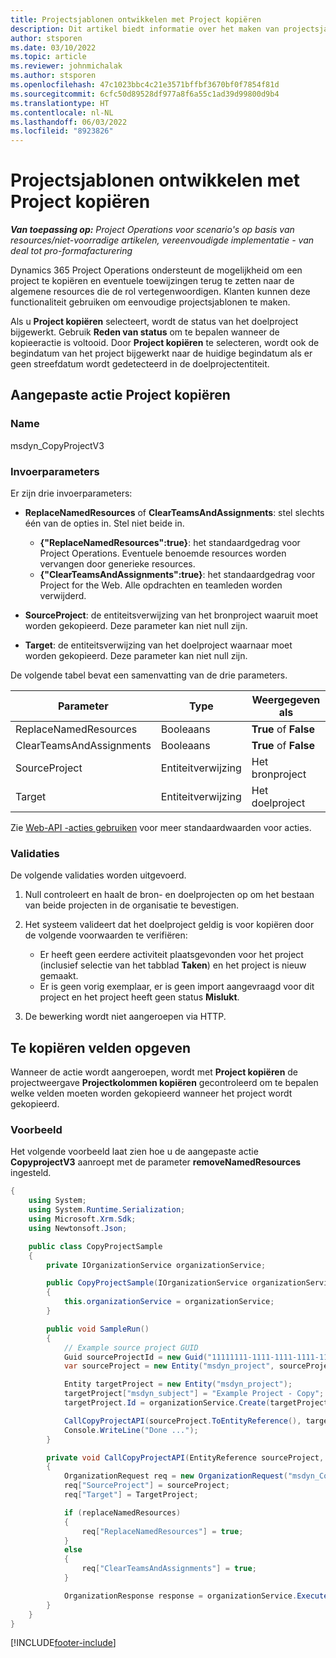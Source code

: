 ```yaml
---
title: Projectsjablonen ontwikkelen met Project kopiëren
description: Dit artikel biedt informatie over het maken van projectsjablonen met de aangepaste actie Project kopiëren.
author: stsporen
ms.date: 03/10/2022
ms.topic: article
ms.reviewer: johnmichalak
ms.author: stsporen
ms.openlocfilehash: 47c1023bbc4c21e3571bffbf3670bf0f7854f81d
ms.sourcegitcommit: 6cfc50d89528df977a8f6a55c1ad39d99800d9b4
ms.translationtype: HT
ms.contentlocale: nl-NL
ms.lasthandoff: 06/03/2022
ms.locfileid: "8923826"
---
```

# <a name="develop-project-templates-with-copy-project"></a>Projectsjablonen ontwikkelen met Project kopiëren

_**Van toepassing op:** Project Operations voor scenario's op basis van resources/niet-voorradige artikelen, vereenvoudigde implementatie - van deal tot pro-formafacturering_

Dynamics 365 Project Operations ondersteunt de mogelijkheid om een project te kopiëren en eventuele toewijzingen terug te zetten naar de algemene resources die de rol vertegenwoordigen. Klanten kunnen deze functionaliteit gebruiken om eenvoudige projectsjablonen te maken.

Als u **Project kopiëren** selecteert, wordt de status van het doelproject bijgewerkt. Gebruik **Reden van status** om te bepalen wanneer de kopieeractie is voltooid. Door **Project kopiëren** te selecteren, wordt ook de begindatum van het project bijgewerkt naar de huidige begindatum als er geen streefdatum wordt gedetecteerd in de doelprojectentiteit.

## <a name="copy-project-custom-action"></a>Aangepaste actie Project kopiëren

### <a name="name"></a>Name 

msdyn\_CopyProjectV3

### <a name="input-parameters"></a>Invoerparameters

Er zijn drie invoerparameters:

- **ReplaceNamedResources** of **ClearTeamsAndAssignments**: stel slechts één van de opties in. Stel niet beide in.

    - **\{"ReplaceNamedResources":true\}**: het standaardgedrag voor Project Operations. Eventuele benoemde resources worden vervangen door generieke resources.
    - **\{"ClearTeamsAndAssignments":true\}**: het standaardgedrag voor Project for the Web. Alle opdrachten en teamleden worden verwijderd.

- **SourceProject**: de entiteitsverwijzing van het bronproject waaruit moet worden gekopieerd. Deze parameter kan niet null zijn.
- **Target**: de entiteitsverwijzing van het doelproject waarnaar moet worden gekopieerd. Deze parameter kan niet null zijn.

De volgende tabel bevat een samenvatting van de drie parameters.

| Parameter                | Type             | Weergegeven als                 |
|--------------------------|------------------|-----------------------|
| ReplaceNamedResources    | Booleaans          | **True** of **False** |
| ClearTeamsAndAssignments | Booleaans          | **True** of **False** |
| SourceProject            | Entiteitverwijzing | Het bronproject    |
| Target                   | Entiteitverwijzing | Het doelproject    |

Zie [Web-API -acties gebruiken](/powerapps/developer/common-data-service/webapi/use-web-api-actions) voor meer standaardwaarden voor acties.

### <a name="validations"></a>Validaties

De volgende validaties worden uitgevoerd.

1. Null controleert en haalt de bron- en doelprojecten op om het bestaan van beide projecten in de organisatie te bevestigen.
2. Het systeem valideert dat het doelproject geldig is voor kopiëren door de volgende voorwaarden te verifiëren:

    - Er heeft geen eerdere activiteit plaatsgevonden voor het project (inclusief selectie van het tabblad **Taken**) en het project is nieuw gemaakt.
    - Er is geen vorig exemplaar, er is geen import aangevraagd voor dit project en het project heeft geen status **Mislukt**.

3. De bewerking wordt niet aangeroepen via HTTP.

## <a name="specify-fields-to-copy"></a>Te kopiëren velden opgeven

Wanneer de actie wordt aangeroepen, wordt met **Project kopiëren** de projectweergave **Projectkolommen kopiëren** gecontroleerd om te bepalen welke velden moeten worden gekopieerd wanneer het project wordt gekopieerd.

### <a name="example"></a>Voorbeeld

Het volgende voorbeeld laat zien hoe u de aangepaste actie **CopyprojectV3** aanroept met de parameter **removeNamedResources** ingesteld.

```C#
{
    using System;
    using System.Runtime.Serialization;
    using Microsoft.Xrm.Sdk;
    using Newtonsoft.Json;

    public class CopyProjectSample
    {
        private IOrganizationService organizationService;

        public CopyProjectSample(IOrganizationService organizationService)
        {
            this.organizationService = organizationService;
        }

        public void SampleRun()
        {
            // Example source project GUID
            Guid sourceProjectId = new Guid("11111111-1111-1111-1111-111111111111");
            var sourceProject = new Entity("msdyn_project", sourceProjectId);

            Entity targetProject = new Entity("msdyn_project");
            targetProject["msdyn_subject"] = "Example Project - Copy";
            targetProject.Id = organizationService.Create(targetProject);

            CallCopyProjectAPI(sourceProject.ToEntityReference(), targetProject.ToEntityReference(), copyOption, true, false);
            Console.WriteLine("Done ...");
        }

        private void CallCopyProjectAPI(EntityReference sourceProject, EntityReference TargetProject, bool replaceNamedResources = true, bool clearTeamsAndAssignments = false)
        {
            OrganizationRequest req = new OrganizationRequest("msdyn_CopyProjectV3");
            req["SourceProject"] = sourceProject;
            req["Target"] = TargetProject;

            if (replaceNamedResources)
            {
                req["ReplaceNamedResources"] = true;
            }
            else
            {
                req["ClearTeamsAndAssignments"] = true;
            }

            OrganizationResponse response = organizationService.Execute(req);
        }
    }
}
```

[!INCLUDE[footer-include](../includes/footer-banner.md)]
